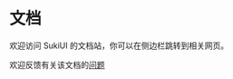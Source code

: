 # 文档

欢迎访问 SukiUI 的文档站，你可以在侧边栏跳转到相关网页。

欢迎反馈有关该文档的[问题](https://github.com/kikipoulet/SukiUI/issues/new/choose)